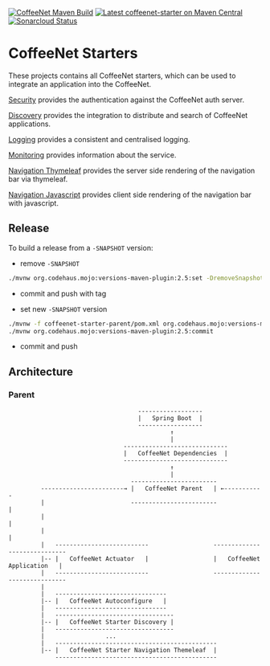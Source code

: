[![CoffeeNet Maven Build](https://github.com/coffeenet/coffeenet-starter/workflows/CoffeeNet%20Maven%20Build/badge.svg)](https://sonarcloud.io/organizations/coffeenet/projects) [![Latest coffeenet-starter on Maven Central](https://maven-badges.herokuapp.com/maven-central/rocks.coffeenet/coffeenet-starter/badge.svg?style=flat)](https://search.maven.org/search?q=g:rocks.coffeenet%20AND%20a:coffeenet-starter&core=gav)
[![Sonarcloud Status](https://sonarcloud.io/api/project_badges/measure?project=rocks.coffeenet:coffeenet-starter&metric=coverage)](https://sonarcloud.io/dashboard?id=rocks.coffeenet:coffeenet-starter)

# CoffeeNet Starters

These projects contains all CoffeeNet starters, which can be used
to integrate an application into the CoffeeNet.

[Security](coffeenet-starter-security/README.md)
provides the authentication against the CoffeeNet auth server.

[Discovery](./coffeenet-starter-discovery/README.md)
provides the integration to distribute and search of CoffeeNet applications.

[Logging](./coffeenet-starter-logging/README.md)
provides a consistent and centralised logging.

[Monitoring](./coffeenet-starter-monitoring/README.md)
provides information about the service.

[Navigation Thymeleaf](./coffeenet-starter-navigation-thymeleaf/README.md)
provides the server side rendering of the navigation bar via thymeleaf.

[Navigation Javascript](./coffeenet-starter-navigation-javascript/README.md)
provides client side rendering of the navigation bar with javascript.

## Release

To build a release from a `-SNAPSHOT` version:

- remove `-SNAPSHOT`
```bash
./mvnw org.codehaus.mojo:versions-maven-plugin:2.5:set -DremoveSnapshot=true -DprocessAllModules=true org.codehaus.mojo:versions-maven-plugin:2.5:commit
```

- commit and push with tag

- set new `-SNAPSHOT` version
```bash
./mvnw -f coffeenet-starter-parent/pom.xml org.codehaus.mojo:versions-maven-plugin:2.5:set -DnextSnapshot -DprocessAllModules=true
./mvnw org.codehaus.mojo:versions-maven-plugin:2.5:commit
```

- commit and push


## Architecture

### Parent

```
                                    ------------------
                                    |   Spring Boot  |
                                    ------------------
                                             ↑
                                             |
                                -----------------------------
                                |   CoffeeNet Dependencies  |
                                -----------------------------
                                             ↑
                                             | 
                                  ------------------------
         -----------------------→ |   CoffeeNet Parent   | ←-----------
         |                        ------------------------            |
         |                                                            |
         |                                                            |
         |   --------------------------                  -----------------------------
         |-- |   CoffeeNet Actuator   |                  |   CoffeeNet Application   |
         |   --------------------------                  -----------------------------
         |
         |   -------------------------------
         |-- |   CoffeeNet Autoconfigure   |
         |   -------------------------------
         |   ---------------------------------
         |-- |   CoffeeNet Starter Discovery |
         |   ---------------------------------
         |                 ...
         |   ---------------------------------------------
         |-- |   CoffeeNet Starter Navigation Themeleaf  |
             ---------------------------------------------
```
